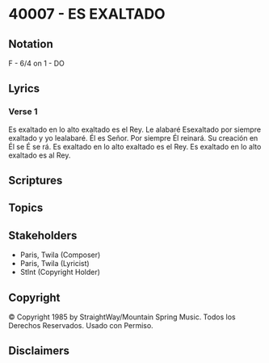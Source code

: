 # 40007 - ES EXALTADO

## Notation

F - 6/4 on 1 - DO

## Lyrics

### Verse 1

Es exaltado en lo alto exaltado es el Rey. Le alabaré Esexaltado por siempre exaltado y yo lealabaré. Él es Señor. Por siempre Él reinará. Su creación en Él se É se rá. Es exaltado en lo alto exaltado es el Rey. Es exaltado en lo alto exaltado es al Rey.


## Scriptures


## Topics


## Stakeholders

- Paris, Twila (Composer)
- Paris, Twila (Lyricist)
- StInt (Copyright Holder)

## Copyright

© Copyright 1985 by StraightWay/Mountain Spring Music. Todos los Derechos Reservados. Usado con Permiso.


## Disclaimers


